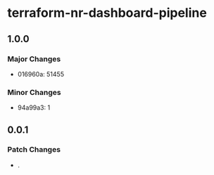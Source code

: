 # terraform-nr-dashboard-pipeline

## 1.0.0

### Major Changes

- 016960a: 51455

### Minor Changes

- 94a99a3: 1

## 0.0.1

### Patch Changes

- .
